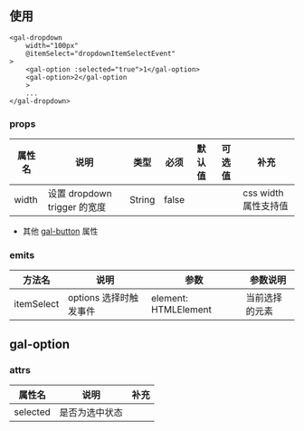 ## 使用

```
<gal-dropdown
    width="100px"
    @itemSelect="dropdownItemSelectEvent"
>
    <gal-option :selected="true">1</gal-option>
    <gal-option>2</gal-option
    >
    ...
</gal-dropdown>
```

### props

| 属性名 | 说明                         | 类型   | 必须  | 默认值 | 可选值 | 补充                 |
| ------ | ---------------------------- | ------ | ----- | ------ | ------ | -------------------- |
| width  | 设置 dropdown trigger 的宽度 | String | false |        |        | css width 属性支持值 |

-   其他 [gal-button](../button/button.md) 属性

### emits

| 方法名     | 说明                   | 参数                 | 参数说明       |
| ---------- | ---------------------- | -------------------- | -------------- |
| itemSelect | options 选择时触发事件 | element: HTMLElement | 当前选择的元素 |

## gal-option

### attrs

| 属性名   | 说明           | 补充 |
| -------- | -------------- | ---- |
| selected | 是否为选中状态 |      |
